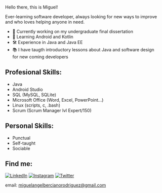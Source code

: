 Hello there, this is Miguel!

Ever-learning software developer, always looking for new ways to improve and who loves helping anyone in need.

- 💪 Currently working on my undergraduate final dissertation
- 👀 Learning Android and Kotlin
- 🛠 Experience in Java and Java EE
- 📚 I have taugth introductory lessons about Java and software design for new coming developers

## Profesional Skills:

 - Java
 - Android Studio
 - SQL (MySQL, SQLite)
 - Microsoft Office (Word, Excel, PowerPoint...) 
 - Linux (scripts, c, .bash)
 - Scrum (Scrum Manager lvl Expert/150)
 
## Personal Skills: 

 - Punctual 
 - Self-taught
 - Sociable 
<!-- teamwork? work hard?-->

## Find me:

[![LinkedIn](https://img.shields.io/badge/LinkedIn-Miguel_Berciano-0077B5??style=for-the-badge&logo=linkedin&logoColor=white&labelColor=101010)](https://www.linkedin.com/in/miguel-%C3%A1ngel-berciano-rodr%C3%ADguez-2ba965163) 
[![Instagram](https://img.shields.io/badge/Instagram-@Kaino_m-0077B5??style=for-the-badge&logo=instagram&logoColor=white&labelColor=101010)](https://www.instagram.com/kaino_m/)
[![Twitter](https://img.shields.io/badge/Twitter-@Kaino_m-0077B5??style=for-the-badge&logo=twitter&logoColor=white&labelColor=101010)](https://twitter.com/Kaino_m)

email: miguelangelbercianorodriguez@gmail.com
